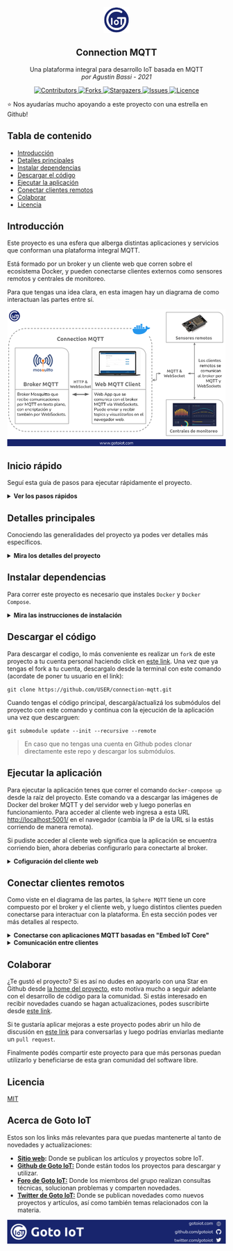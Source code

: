 <!-- PROJECT LOGO -->
<p align="center">
    <a href="https://www.gotoiot.com/">
        <img src="doc/gotoiot-logo.png" alt="Logo" width="60" height="60">
    </a>
    <h2 align="center">Connection MQTT</h2>
    <p align="center">
        Una plataforma integral para desarrollo IoT basada en MQTT
        <br>
        <i>por Agustin Bassi - 2021</i>
    </p>
    <p align="center">
        <a href="https://github.com/gotoiot/connection-mqtt/graphs/contributors">
            <img src="https://img.shields.io/github/contributors/gotoiot/connection-mqtt.svg?style=for-the-badge" alt="Contributors">
        </a>
        <a href="https://github.com/gotoiot/connection-mqtt/network/members">
            <img src="https://img.shields.io/github/forks/gotoiot/connection-mqtt.svg?style=for-the-badge" alt="Forks">
        </a>
        <a href="https://github.com/gotoiot/connection-mqtt/stargazers">
            <img src="https://img.shields.io/github/stars/gotoiot/connection-mqtt.svg?style=for-the-badge" alt="Stargazers">
        </a>
        <a href="https://github.com/gotoiot/connection-mqtt/issues">
            <img src="https://img.shields.io/github/issues/gotoiot/connection-mqtt.svg?style=for-the-badge" alt="Issues">
        </a>
        <a href="https://github.com/gotoiot/connection-mqtt/blob/master/LICENSE.txt">
            <img src="https://img.shields.io/github/license/gotoiot/connection-mqtt.svg?style=for-the-badge" alt="Licence">
        </a>
    </p>
</p>

:star: Nos ayudarías mucho apoyando a este proyecto con una estrella en Github!

## Tabla de contenido

* [Introducción](#introducción)
* [Detalles principales](#detalles-principales)
* [Instalar dependencias](#instalar-dependencias)
* [Descargar el código](#descargar-el-código)
* [Ejecutar la aplicación](#ejecutar-la-aplicación)
* [Conectar clientes remotos](#conectar-clientes-remotos)
* [Colaborar](#colaborar)
* [Licencia](#licencia)

## Introducción

Este proyecto es una esfera que alberga distintas aplicaciones y servicios que conforman una plataforma integral MQTT. 

Está formado por un broker y un cliente web que corren sobre el ecosistema Docker, y pueden conectarse clientes externos como sensores remotos y centrales de monitoreo.

Para que tengas una idea clara, en esta imagen hay un diagrama de como interactuan las partes entre sí.

![architecture](doc/architecture.png)

## Inicio rápido

Seguí esta guía de pasos para ejecutar rápidamente el proyecto.

<details><summary><b>Ver los pasos rápidos</b></summary>
<br>

1. Instalá Docker y Docker Compose en tu sistema.
2. Descargá el código.
3. Poné en marcha la plataforma.
4. Configurá el cliente web para conectarte al broker.
5. Probá la comunicación.
6. Configura y poné en marcha un cliente embebido para interactuar con la plataforma (opcional).

</details>

## Detalles principales

Conociendo las generalidades del proyecto ya podes ver detalles más específicos.

<details><summary><b>Mira los detalles del proyecto</b></summary>
<br>

#### `Cómo está armado el repo`

Las piezas de la aplicación están separadas en distintos repositorios e incluídas como submódulos. Esto permite tener una arquitectura orientada a microservicios, y actualizar/mantener las partes de manera independiente.

#### `El broker`

El broker es la columna vertebral del sistema, donde los distintos clientes se comunican entre sí. Está basado en **Mosquitto** y soporta la conexión por Websockets en el puerto 9001, MQTT en el 1883 y el 8883 para comunicación con autenticación. Se ejecuta sobre un contenedor de Docker para poder correrlo de igual manera en distintas plataformas. Se encuentra en el directorio **service-mqtt-broker** y los detalles sobre cómo funciona los podes ver el [README del proyecto](https://github.com/gotoiot/service-mqtt-broker).

#### `El cliente web`

El cliente web es una **single-page-application** que se comunica con el broker através de WebSockets. Desde acá se pueden publicar y suscribirse a topics, y visualizar los mensajes en tiempo real. El cliente web es accedido a través de un servidor que también se ejecuta sobre un contenedor de Docker. Se encuentra en el directorio **web-mqtt-client** y los detalles sobre cómo funciona los podes ver en el [README del proyecto](https://github.com/gotoiot/web-mqtt-client).

#### `Ejecución de servicios`

Los servicios de la aplicación se encuentran sobre contenedores de Docker, así se pueden desplegar de igual manera en diferentes plataformas. Los detalles sobre cómo funcionan los servicios los podés ver directamente en el archivo **docker-compose.yml** y complementar la información con el README de cada parte de la app.

#### `Conexión de sensores/actuadores`

La conexión con sensores y actuadores no está incluída dentro de este repositorio ya que la plataforma se ejecuta sobre el ecosistema Docker. De todas maneras tenemos el repo [Embed IoT Core](https://github.com/gotoiot/embed-iot-core), que es una plataforma para desarrollar aplicaciones embebidas basadas en IoT. Tiene aplicaciones de ejemplo para diferentes protocolos de comunicación, y entre ellas, una sección dedicada a MQTT. Más abajo, en la sección [Conectar clientes remotos](#conectar-clientes-remotos), vas a encontrar los detalles para esto.

</details>

## Instalar dependencias

Para correr este proyecto es necesario que instales `Docker` y `Docker Compose`. 

<details><summary><b>Mira las instrucciones de instalación</b></summary>
<br>

En [este documento](https://www.gotoiot.com/pages/articles/docker_installation/index.html) publicado en nuestra web están los detalles para instalar Docker y Docker Compose. Si querés instalar ambas herramientas en una Raspberry Pi podés seguir [esta guía](https://devdojo.com/bobbyiliev/how-to-install-docker-and-docker-compose-on-raspberry-pi) que muestra todos los detalles de instalación.

En caso que tengas algún incoveniente o quieras profundizar al respecto, podes leer la documentación oficial de [Docker](https://docs.docker.com/get-docker/) y también la de [Docker Compose](https://docs.docker.com/compose/install/).

Continua con la descarga del código cuando tengas las dependencias instaladas y funcionando.

</details>

## Descargar el código

Para descargar el codigo, lo más conveniente es realizar un `fork` de este proyecto a tu cuenta personal haciendo click en [este link](https://github.com/gotoiot/connection-mqtt/fork). Una vez que ya tengas el fork a tu cuenta, descargalo desde la terminal con este comando (acordate de poner tu usuario en el link):

```
git clone https://github.com/USER/connection-mqtt.git
```

Cuando tengas el código principal, descargá/actualizá los submódulos del proyecto con este comando y continua con la ejecución de la aplicación una vez que descarguen:

```
git submodule update --init --recursive --remote
```

> En caso que no tengas una cuenta en Github podes clonar directamente este repo y descargar los submódulos.

## Ejecutar la aplicación

Para ejecutar la aplicación tenes que correr el comando `docker-compose up` desde la raíz del proyecto. Este comando va a  descargar las imágenes de Docker del broker MQTT y del servidor web y luego ponerlas en funcionamiento. Para acceder al cliente web ingresa a esta URL [http://localhost:5001/](http://localhost:5001/) en el navegador (cambia la IP de la URL si la estás corriendo de manera remota). 

Si pudiste acceder al cliente web significa que la aplicación se encuentra corriendo bien, ahora deberias configurarlo para conectarte al broker.

<details><summary><b>Cofiguración del cliente web</b></summary>
<br>

En el cliente web hay varios campos que tienen valores precargados para que no tengas que escribirlos cada vez.

Modifica los campos que necesites para el broker y comenzá presionando `CONNECT`. Después `SUBSCRIBE` para suscribirte a todos los topics (`#`) y una vez que te suscribas presioná `PUBLISH` para producir un `echo` del mensaje enviado. Fijate que en la sección de logs aparecen las acciones que vas realizando.

Para hacer una prueba más completa, podés abrir una nueva instancia del cliente web en otra pestaña del navegador y probar la comunicación publicando topics desde un cliente y recibiendo los mensajes por el otro. 

Si querés saber más detalles podes ir al [README del proyecto](https://github.com/gotoiot/web-mqtt-client). 

</details>

## Conectar clientes remotos

Como viste en el diagrama de las partes, la `Sphere MQTT` tiene un core compuesto por el broker y el cliente web, y luego distintos clientes pueden conectarse para interactuar con la plataforma. En esta sección podes ver más detalles al respecto.

<details><summary><b>Conectarse con aplicaciones MQTT basadas en "Embed IoT Core"</b></summary>
<br>

En la sección de [Detalles principales](#detalles-principales) viste que es posible conectar sensores/actuadores a la plataforma. 

Dentro de nuestros proyectos tenemos a [Embed IoT Core](https://github.com/gotoiot/embed-iot-core), que es una plataforma exclusivamente dedicada al desarrollo de aplicaciones embebidas orientadas a IoT. En  este proyecto hay aplicaciones de ejemplo para distintos protocolos de comunicación, y entre ellas, ejemplos para MQTT. 

Para poder correr cualquiera de las aplicaciones vas a necesitar una placa basada en el módulo `ESP32` o similar; instalar `Visual Studio Code` en tu sistema, y dentro de VS Code instalar la extensión `PlatformIO`. Esta extensión es un toolchain para desarrollo de sistemas embebidos especialmente útil, que se encarga del manejo de bibliotecas, compilación y descarga de código, debugging, y muchas cosas más. 

Si querés poner en marcha una aplicación embebida para conectarte, te recomendamos que le des una mirada al [README del proyecto](https://github.com/gotoiot/embed-iot-core), que tiene toda la información para que entiendas de qué se trata, cómo descargar el código e instalar las dependencias, y cómo poner en marcha un ejemplo de prueba.

Cuando tengas andando el ejemplo de prueba, podés elegir algunas de las aplicaciones MQTT dentro de la [lista de aplicaciones](https://github.com/gotoiot/embed-iot-core#lista-de-aplicaciones) para conectarte a la `Sphere MQTT`. 

La info necesaria para configurar y correr las diferentes aplicaciones la vas a encontrar directamente en el [README del proyecto](https://github.com/gotoiot/embed-iot-core), así podés acceder siempre a la información actualizada. 

</details>

<details><summary><b>Comunicación entre clientes</b></summary>
<br>

Si ya tenés configurado y andando el cliente web, y también pusiste en marcha alguna aplicación MQTT basada en `Embed IoT Core` es hora que hagas algunas pruebas de todas las partes para ver cómo interactúan. 

El propósito del cliente web es actuar como una terminal para enviar/recibir topics y visualizarlos en tiempo real. Suscribite a todos los topics desde el cliente web y luego intentá conectarte broker con la aplicación embebida. Si todo funciona bien, dentro del cliente web deberías ver los topics que envía la app embebida.

Lee la documentación de la app embebida para ver qué topics puede recibir, así le podes mandar mensajes desde el cliente web para controlar el dispositivo.

Realizando estas pruebas vas a poder tener un caso de uso real en el que un dispositivo remoto es controlado desde un navegador web.

</details>

## Colaborar

¿Te gustó el proyecto? Si es así no dudes en apoyarlo con una Star en Github desde [la home del proyecto](https://github.com/gotoiot/connection-mqtt), esto motiva mucho a seguir adelante con el desarrollo de código para la comunidad. Si estás interesado en recibir novedades cuando se hagan actualizaciones, podes suscribirte desde [este link](https://github.com/gotoiot/connection-mqtt/subscription).

Si te gustaría aplicar mejoras a este proyecto podes abrir un hilo de discusión en [este link](https://github.com/gotoiot/connection-mqtt/issues/new) para conversarlas y luego podrías enviarlas mediante un `pull request`. 

Finalmente podés compartir este proyecto para que más personas puedan utilizarlo y beneficiarse de esta gran comunidad del software libre.

## Licencia

[MIT](https://choosealicense.com/licenses/mit/)

## Acerca de Goto IoT

Estos son los links más relevantes para que puedas mantenerte al tanto de novedades y actualizaciones:

* **[Sitio web](https://www.gotoiot.com/):** Donde se publican los artículos y proyectos sobre IoT. 
* **[Github de Goto IoT:](https://github.com/gotoiot)** Donde están todos los proyectos para descargar y utilizar. 
* **[Foro de Goto IoT:](https://groups.google.com/g/gotoiot)** Donde los miembros del grupo realizan consultas técnicas, solucionan problemas y comparten novedades.
* **[Twitter de Goto IoT:](https://twitter.com/gotoiot)** Donde se publican novedades como nuevos proyectos y artículos, así como también temas relacionados con la materia.

![footer](doc/gotoiot-footer.png)
